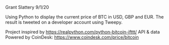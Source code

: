 Grant Slattery 
9/1/20

Using Python to display the current price of BTC in USD, GBP and EUR. The result is tweeted on a developer account using Tweepy.

Project inspired by https://realpython.com/python-bitcoin-ifttt/ 
API & data Powered by CoinDesk: https://www.coindesk.com/price/bitcoin
